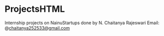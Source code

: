 # ProjectsHTML
Internship projects on NainuStartups done by N. Chaitanya Rajeswari
Email: @chaitanya252533@gmail.com
